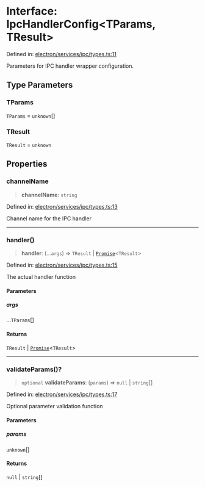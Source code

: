 # Interface: IpcHandlerConfig\<TParams, TResult\>

Defined in: [electron/services/ipc/types.ts:11](https://github.com/Nick2bad4u/Uptime-Watcher/blob/8a1973382d5fe14c52996ecda381894eb7ecd4a6/electron/services/ipc/types.ts#L11)

Parameters for IPC handler wrapper configuration.

## Type Parameters

### TParams

`TParams` = `unknown`[]

### TResult

`TResult` = `unknown`

## Properties

### channelName

> **channelName**: `string`

Defined in: [electron/services/ipc/types.ts:13](https://github.com/Nick2bad4u/Uptime-Watcher/blob/8a1973382d5fe14c52996ecda381894eb7ecd4a6/electron/services/ipc/types.ts#L13)

Channel name for the IPC handler

***

### handler()

> **handler**: (...`args`) => `TResult` \| [`Promise`](https://developer.mozilla.org/docs/Web/JavaScript/Reference/Global_Objects/Promise)\<`TResult`\>

Defined in: [electron/services/ipc/types.ts:15](https://github.com/Nick2bad4u/Uptime-Watcher/blob/8a1973382d5fe14c52996ecda381894eb7ecd4a6/electron/services/ipc/types.ts#L15)

The actual handler function

#### Parameters

##### args

...`TParams`[]

#### Returns

`TResult` \| [`Promise`](https://developer.mozilla.org/docs/Web/JavaScript/Reference/Global_Objects/Promise)\<`TResult`\>

***

### validateParams()?

> `optional` **validateParams**: (`params`) => `null` \| `string`[]

Defined in: [electron/services/ipc/types.ts:17](https://github.com/Nick2bad4u/Uptime-Watcher/blob/8a1973382d5fe14c52996ecda381894eb7ecd4a6/electron/services/ipc/types.ts#L17)

Optional parameter validation function

#### Parameters

##### params

`unknown`[]

#### Returns

`null` \| `string`[]
